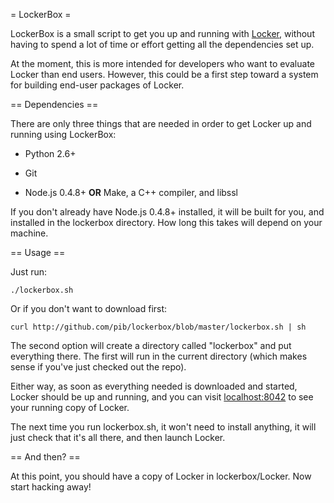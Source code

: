 = LockerBox =

LockerBox is a small script to get you up and running with
[Locker](http://lockerproject.org/), without having to spend a lot of
time or effort getting all the dependencies set up.

At the moment, this is more intended for developers who want to
evaluate Locker than end users. However, this could be a first step
toward a system for building end-user packages of Locker.

== Dependencies ==

There are only three things that are needed in order to get Locker up
and running using LockerBox:

 - Python 2.6+

 - Git

 - Node.js 0.4.8+ **OR** Make, a C++ compiler, and libssl

If you don't already have Node.js 0.4.8+ installed, it will be built
for you, and installed in the lockerbox directory. How long this takes
will depend on your machine.

== Usage ==

Just run:

    ./lockerbox.sh

Or if you don't want to download first:

    curl http://github.com/pib/lockerbox/blob/master/lockerbox.sh | sh

The second option will create a directory called "lockerbox" and put
everything there. The first will run in the current directory (which
makes sense if you've just checked out the repo).

Either way, as soon as everything needed is downloaded and started,
Locker should be up and running, and you can visit
[localhost:8042](http://localhost:8042/) to see your running copy of
Locker.

The next time you run lockerbox.sh, it won't need to install anything,
it will just check that it's all there, and then launch Locker.

== And then? ==

At this point, you should have a copy of Locker in
lockerbox/Locker. Now start hacking away!